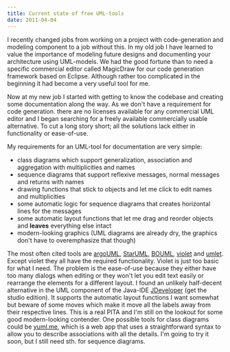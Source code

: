 ```yaml
---
title: Current state of free UML-tools
date: 2011-04-04
---
```

I recently changed jobs from working on a project with code-generation and modeling component to a job without this. In my old job I  have learned to value the importance of modeling future designs and documenting your architecture using UML-models. We had the good fortune than to need a specific commercial editor called MagicDraw for our code generation framework based on Eclipse. Although rather too complicated in the beginning it had become a very useful tool for me.

Now at my new job I started with getting to know the codebase and creating some documentation along the way. As we don't have a requirement for code generation. there are no licenses available for any commercial UML editor and I began searching for a freely available commercially usable alternative. To cut a long story short; all the solutions lack either in functionality or ease-of-use.

My requirements for an UML-tool for documentation are very simple:
<ul>
<li>class diagrams which support generalization, association and aggregation with multiplicities and names</li>
<li>sequence diagrams that support reflexive messages, normal messages and returns with names</li>
<li>drawing functions that stick to objects and let me click to edit names and multiplicities</li>
<li>some automatic logic for sequence diagrams that creates horizontal lines for the messages</li>	
<li>some automatic layout functions that let me drag and reorder objects and <strong>leaves</strong> everything else intact</li>
<li>modern-looking graphics (UML diagrams are already dry, the graphics don't have to overemphasize that though)</li>
</ul>

The most often cited tools are <a href="http://argouml.tigris.org/">argoUML</a>, <a href="http://staruml.sourceforge.net/">StarUML</a>, <a href="http://bouml.free.fr/">BOUML</a>, <a href="http://www.horstmann.com/violet/">violet</a> and <a href="http://www.umlet.com/">umlet</a>. Except violet they all have the required functionality. Violet is just too basic for what I need. The problem is the ease-of-use because they either have too many dialogs when editing or they won't let you edit text easily or rearrange the elements for a different layout. I found an unlikely half-decent alternative in the UML component of the Java-IDE <a href="http://www.oracle.com/technetwork/developer-tools/jdev/downloads/index.html">JDeveloper</a> (get the studio edition). It supports the automatic layout functions I want somewhat but beware of some moves which make it move all the labels away from their respective lines. This is a real PITA and I'm still on the lookout for some good modern-looking contender. One possible tools for class diagrams could be <a href="http://yuml.me">yuml.me</a>, which is a web app that uses a straightforward syntax to allow you to describe associations with all the details. I'm going to try it soon, but I still need sth. for sequence diagrams.


